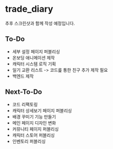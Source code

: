 # trade_diary

추후 스크린샷과 함께 작성 예정입니다.

## To-Do

- 세부 설정 페이지 퍼블리싱
- 온보딩 애니메이션 제작
- 캐릭터 시스템 로직 기획
- 일기 교환 리스트 -> 코드릁 통한 친구 추가 제작 필요
- 백엔드 제작

## Next-To-Do

- 코드 리팩토링
- 캐릭터 상세보기 페이지 퍼블리싱
- 배경 꾸미기 기능 만들기
- 메인 페이지 디자인 변화
- 커뮤니티 페이지 퍼블리싱
- 캐릭터 스토어 퍼블리싱
- 인벤토리 퍼블리싱
